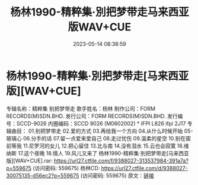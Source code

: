 ﻿---
title: 杨林1990-精粹集·別把梦带走马来西亚版WAV+CUE
date: 2023-05-14 08:38:59
categories: WAV车载音乐、镜像
tags: 华语中文
---
# 杨林1990-精粹集·別把梦带走[马来西亚版][WAV+CUE]

专辑名称：精粹集 别把梦带走
歌手姓名：杨林
制作公司：FORM RECORDS(M)SDN.BHD.
发行公司：FORM RECORDS(M)SDN.BHD.
发行编号：SCCD-9026
内圈编码：SCCD 9026 (M0602002) * IFPI L826 ifpi 2J17
专辑曲目：
01.别把梦带走
02.爱的方式
03.再给我一个方向
04.从什么时候开始
05-玻璃心
06.分手的话
07.留一点爱来爱自己
08.走过忧伤
09.温柔的星空
10.别在窗前等我
11.尼罗河的女儿
12.把心留住
13.北与南
14.没有泪水
15.云也会寂寞
16.维纳斯
17.这个夜晚
18.情人
19.风儿又来了
杨林1990-精粹集·別把梦带走[马来西亚版][WAV+CUE].rar: https://url27.ctfile.com/f/9388027-313537984-391a7a?p=559675
(访问密码: 559675)
杨林CD: https://url27.ctfile.com/d/9388027-30075135-d56ec2?p=559675
(访问密码: 559675)
原文：[链接](https://blog.sina.com.cn/s/blog_1647c7e76010311ve.html)
